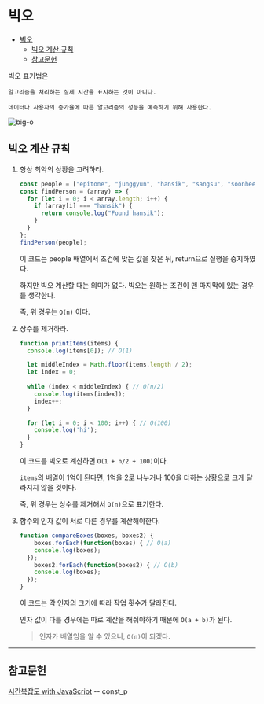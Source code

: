 # 빅오

- [빅오](#빅오)
  - [빅오 계산 규칙](#빅오-계산-규칙)
  - [참고문헌](#참고문헌)

빅오 표기법은 

    알고리즘을 처리하는 실제 시간을 표시하는 것이 아니다.

    데이터나 사용자의 증가율에 따른 알고리즘의 성능을 예측하기 위해 사용한다.

![big-o](https://img1.daumcdn.net/thumb/R1280x0/?scode=mtistory2&fname=https%3A%2F%2Fblog.kakaocdn.net%2Fdn%2FvUg08%2FbtqUwzoAoZq%2FkYesfwtXNMJg7frkvQgV2k%2Fimg.png)

## 빅오 계산 규칙

1. 항상 최악의 상황을 고려하라.
    ```javascript
    const people = ["epitone", "junggyun", "hansik", "sangsu", "soonhee"]; 
    const findPerson = (array) => { 
      for (let i = 0; i < array.length; i++) { 
        if (array[i] === "hansik") {
          return console.log("Found hansik");
        } 
      } 
    }; 
    findPerson(people);
    ```
    이 코드는 people 배열에서 조건에 맞는 값을 찾은 뒤, return으로 실행을 중지하였다.

    하지만 빅오 계산할 때는 의미가 없다. 빅오는 원하는 조건이 맨 마지막에 있는 경우를 생각한다.

    즉, 위 경우는 `O(n)` 이다.
    <br/>

2. 상수를 제거하라.        
    ```javascript
    function printItems(items) { 
      console.log(items[0]); // O(1)

      let middleIndex = Math.floor(items.length / 2); 
      let index = 0; 
      
      while (index < middleIndex) { // O(n/2) 
        console.log(items[index]); 
        index++; 
      } 

      for (let i = 0; i < 100; i++) { // O(100) 
        console.log('hi'); 
      } 
    }
    ```
    이 코드를 빅오로 계산하면 `O(1 + n/2 + 100)`이다. 

    `items`의 배열이 1억이 된다면, 1억을 2로 나누거나 100을 더하는 상황으로 크게 달라지지 않을 것이다.

    즉, 위 경우는 상수를 제거해서 `O(n)`으로 표기한다.

3. 함수의 인자 값이 서로 다른 경우를 계산해야한다.

    ```javascript
    function compareBoxes(boxes, boxes2) { 
        boxes.forEach(function(boxes) { // O(a) 
        console.log(boxes); 
      }); 
        boxes2.forEach(function(boxes2) { // O(b) 
        console.log(boxes); 
      }); 
    }
    ```
    이 코드는 각 인자의 크기에 따라 작업 횟수가 달라진다.

    인자 값이 다를 경우에는 따로 계산을 해줘야하기 때문에 `O(a + b)`가 된다.
    > 인자가 배열임을 알 수 있으니, `O(n)`이 되겠다.

<hr/>

## 참고문헌

[시간복잡도 with JavaScript](https://overcome-the-limits.tistory.com/entry/자료구조-시간복잡도-with-JavaScript) -- const_p